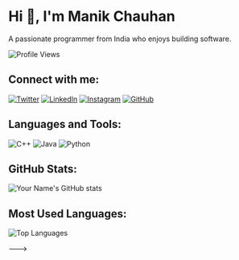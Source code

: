 # Hi 👋, I'm Manik Chauhan

A passionate programmer from India who enjoys building software.

![Profile Views](https://komarev.com/ghpvc/?username=iz-manik&style=flat-square)

## Connect with me:

[![Twitter](https://img.shields.io/badge/-Twitter-blue?logo=twitter)](https://twitter.com/yourusername)
[![LinkedIn](https://img.shields.io/badge/-LinkedIn-blue?logo=linkedin)](https://www.linkedin.com/in/manik-chauhan-9730a0285/)
[![Instagram](https://img.shields.io/badge/-Instagram-purple?logo=instagram)](https://www.instagram.com/iz_manik/)
[![GitHub](https://img.shields.io/badge/-GitHub-black?logo=github)](https://github.com/iz-manik)

## Languages and Tools:
![C++](https://img.shields.io/badge/-C++-00599C?logo=cplusplus&logoColor=white)
![Java](https://img.shields.io/badge/-Java-007396?logo=java&logoColor=white)
![Python](https://img.shields.io/badge/-Python-3776AB?logo=python&logoColor=white)
<!-- Add more badges for technologies you know -->

## GitHub Stats:
![Your Name's GitHub stats](https://github-readme-stats.vercel.app/api?username=iz-manike&show_icons=true&theme=radical)

## Most Used Languages:
![Top Languages](https://github-readme-stats.vercel.app/api/top-langs/?username=iz-manik&layout=compact&theme=radical)

--->
